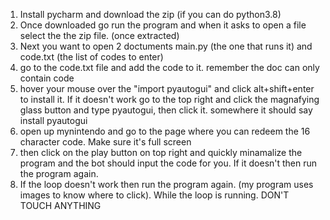 1. Install pycharm and download the zip (if you can do python3.8)
2. Once downloaded go run the program and when it asks to open a file select the the zip file. (once extracted)
3. Next you want to open 2 doctuments main.py (the one that runs it) and code.txt (the list of codes to enter) 
4. go to the code.txt file and add the code to it. remember the doc can only contain code 
5. hover your mouse over the "import pyautogui" and click alt+shift+enter to install it. If it doesn't work go to the top right and click the magnafying glass button and type pyautogui, then click it. somewhere it should say install pyautogui 
6. open up mynintendo and go to the page where you can redeem the 16 character code. Make sure it's full screen
7. then click on the play button on top right and quickly minamalize the program and the bot should input the code for you. If it doesn't then run the program again.
8. If the loop doesn't work then run the program again. (my program uses images to know where to click). While the loop is running. DON'T TOUCH ANYTHING
